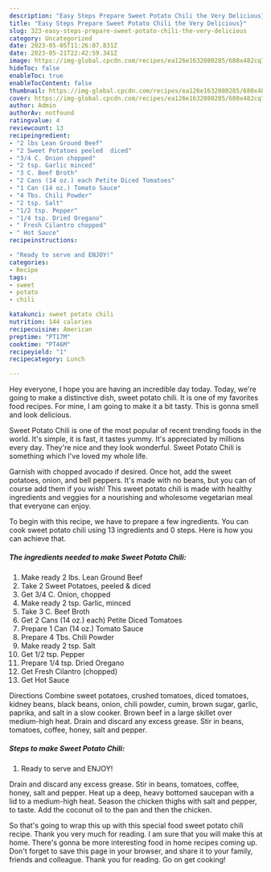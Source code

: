 ```yaml
---
description: "Easy Steps Prepare Sweet Potato Chili the Very Delicious}"
title: "Easy Steps Prepare Sweet Potato Chili the Very Delicious}"
slug: 323-easy-steps-prepare-sweet-potato-chili-the-very-delicious
category: Uncategorized
date: 2023-05-05T11:26:07.831Z
date: 2023-05-21T22:42:59.341Z
image: https://img-global.cpcdn.com/recipes/ea126e1632080285/680x482cq70/sweet-potato-chili-recipe-main-photo.jpg
hideToc: false
enableToc: true
enableTocContent: false
thumbnail: https://img-global.cpcdn.com/recipes/ea126e1632080285/680x482cq70/sweet-potato-chili-recipe-main-photo.jpg
cover: https://img-global.cpcdn.com/recipes/ea126e1632080285/680x482cq70/sweet-potato-chili-recipe-main-photo.jpg
author: Admin
authorAv: notfound
ratingvalue: 4
reviewcount: 13
recipeingredient:
- "2 lbs Lean Ground Beef"
- "2 Sweet Potatoes peeled  diced"
- "3/4 C. Onion chopped"
- "2 tsp. Garlic minced"
- "3 C. Beef Broth"
- "2 Cans (14 oz.) each Petite Diced Tomatoes"
- "1 Can (14 oz.) Tomato Sauce"
- "4 Tbs. Chili Powder"
- "2 tsp. Salt"
- "1/2 tsp. Pepper"
- "1/4 tsp. Dried Oregano"
- " Fresh Cilantro chopped"
- " Hot Sauce"
recipeinstructions:

- "Ready to serve and ENJOY!"
categories:
- Recipe
tags:
- sweet
- potato
- chili

katakunci: sweet potato chili 
nutrition: 144 calories
recipecuisine: American
preptime: "PT17M"
cooktime: "PT46M"
recipeyield: "1"
recipecategory: Lunch

---
```



Hey everyone, I hope you are having an incredible day today. Today, we're going to make a distinctive dish, sweet potato chili. It is one of my favorites food recipes. For mine, I am going to make it a bit tasty. This is gonna smell and look delicious.

Sweet Potato Chili is one of the most popular of recent trending foods in the world. It's simple, it is fast, it tastes yummy. It's appreciated by millions every day. They're nice and they look wonderful. Sweet Potato Chili is something which I've loved my whole life.

Garnish with chopped avocado if desired. Once hot, add the sweet potatoes, onion, and bell peppers. It&#39;s made with no beans, but you can of course add them if you wish! This sweet potato chili is made with healthy ingredients and veggies for a nourishing and wholesome vegetarian meal that everyone can enjoy.


To begin with this recipe, we have to prepare a few ingredients. You can cook sweet potato chili using 13 ingredients and 0 steps. Here is how you can achieve that.

<!--inarticleads1-->

##### The ingredients needed to make Sweet Potato Chili:

1. Make ready 2 lbs. Lean Ground Beef
1. Take 2 Sweet Potatoes, peeled &amp; diced
1. Get 3/4 C. Onion, chopped
1. Make ready 2 tsp. Garlic, minced
1. Take 3 C. Beef Broth
1. Get 2 Cans (14 oz.) each) Petite Diced Tomatoes
1. Prepare 1 Can (14 oz.) Tomato Sauce
1. Prepare 4 Tbs. Chili Powder
1. Make ready 2 tsp. Salt
1. Get 1/2 tsp. Pepper
1. Prepare 1/4 tsp. Dried Oregano
1. Get  Fresh Cilantro (chopped)
1. Get  Hot Sauce


Directions Combine sweet potatoes, crushed tomatoes, diced tomatoes, kidney beans, black beans, onion, chili powder, cumin, brown sugar, garlic, paprika, and salt in a slow cooker. Brown beef in a large skillet over medium-high heat. Drain and discard any excess grease. Stir in beans, tomatoes, coffee, honey, salt and pepper. 

<!--inarticleads2-->

##### Steps to make Sweet Potato Chili:


1. Ready to serve and ENJOY!

Drain and discard any excess grease. Stir in beans, tomatoes, coffee, honey, salt and pepper. Heat up a deep, heavy bottomed saucepan with a lid to a medium-high heat. Season the chicken thighs with salt and pepper, to taste. Add the coconut oil to the pan and then the chicken. 

So that's going to wrap this up with this special food sweet potato chili recipe. Thank you very much for reading. I am sure that you will make this at home. There's gonna be more interesting food in home recipes coming up. Don't forget to save this page in your browser, and share it to your family, friends and colleague. Thank you for reading. Go on get cooking!

